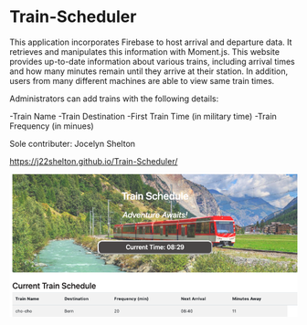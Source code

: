 # Train-Scheduler
 
 This application incorporates Firebase to host arrival and departure data. It retrieves and manipulates this information with Moment.js. This website provides up-to-date information about various trains, including arrival times and how many minutes remain until they arrive at their station. In addition, users from many different machines are able to view same train times.

 Administrators can add trains with the following details:
 
 -Train Name
 -Train Destination
 -First Train Time (in military time)
 -Train Frequency (in minues)

Sole contributer: Jocelyn Shelton

https://j22shelton.github.io/Train-Scheduler/


![](/images/Train.png?raw=true)